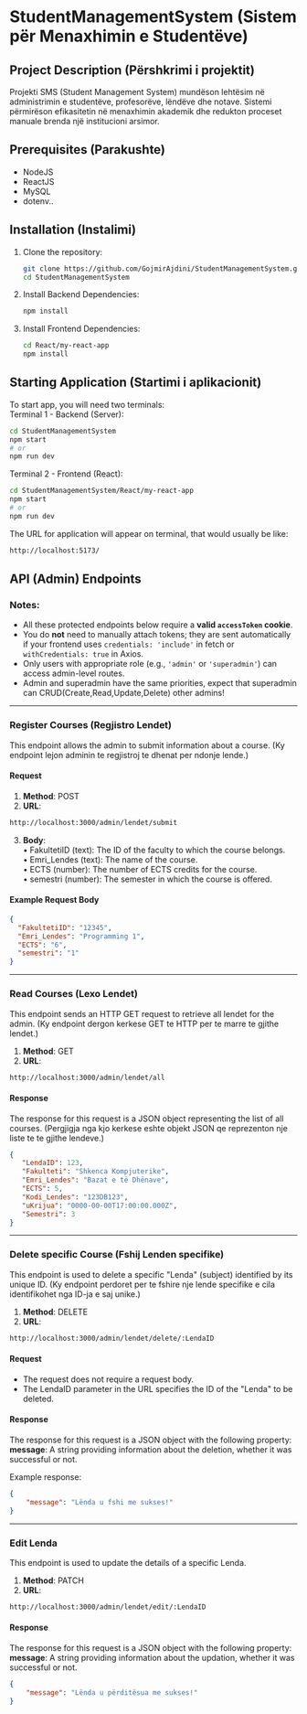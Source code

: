 # StudentManagementSystem (Sistem për Menaxhimin e Studentëve)

## Project Description (Përshkrimi i projektit)
Projekti SMS (Student Management System) mundëson lehtësim në administrimin e studentëve, profesorëve, lëndëve dhe notave. Sistemi përmirëson efikasitetin në menaxhimin akademik dhe redukton proceset manuale brenda një institucioni arsimor.

## Prerequisites (Parakushte)
- NodeJS
- ReactJS
- MySQL
- dotenv..  

## Installation (Instalimi)

1. Clone the repository:
   ```bash
   git clone https://github.com/GojmirAjdini/StudentManagementSystem.git
   cd StudentManagementSystem
   ```
2. Install Backend Dependencies:
   ```bash
   npm install
   ```
3. Install Frontend Dependencies:
   ```bash
   cd React/my-react-app
   npm install  
   ```

## Starting Application (Startimi i aplikacionit) 
To start app, you will need two terminals:  
Terminal 1 - Backend (Server):
  ```bash
  cd StudentManagementSystem
  npm start
  # or
  npm run dev  
  ```  
Terminal 2 - Frontend (React):
  ```bash
  cd StudentManagementSystem/React/my-react-app
  npm start
  # or
  npm run dev  
   ```
The URL for application will appear on terminal, that would usually be like:
  ```bash
  http://localhost:5173/
   ``` 
## API (Admin) Endpoints 
### Notes:
- All these protected endpoints below require a **valid `accessToken` cookie**.
- You do **not** need to manually attach tokens; they are sent automatically if your frontend uses `credentials: 'include'` in fetch or `withCredentials: true` in Axios.
- Only users with appropriate role (e.g., `'admin'` or `'superadmin'`) can access admin-level routes.
- Admin and superadmin have the same priorities, expect that superadmin can CRUD(Create,Read,Update,Delete) other admins!
---

### **Register Courses (Regjistro Lendet)**
This endpoint allows the admin to submit information about a course.
(Ky endpoint lejon adminin te regjistroj te dhenat per ndonje lende.)
#### Request
1. **Method**: POST
2. **URL**: 
```bash 
http://localhost:3000/admin/lendet/submit 
```    
3. **Body**:   
• FakultetiID (text): The ID of the faculty to which the course belongs.  
• Emri_Lendes (text): The name of the course.  
• ECTS (number): The number of ECTS credits for the course.  
• semestri (number): The semester in which the course is offered.  

#### Example Request Body
```json
{
  "FakultetiID": "12345",
  "Emri_Lendes": "Programming 1",
  "ECTS": "6",
  "semestri": "1"
}  
```
---
### **Read Courses (Lexo Lendet)**
This endpoint sends an HTTP GET request to retrieve all lendet for the admin.
(Ky endpoint dergon kerkese GET te HTTP per te marre te gjithe lendet.)
1. **Method**: GET
2. **URL**: 
```bash 
http://localhost:3000/admin/lendet/all 
```
#### Response   
The response for this request is a JSON object representing the list of all courses.
(Pergjigja nga kjo kerkese eshte objekt JSON qe reprezenton nje liste te te gjithe lendeve.)
```json
{    
   "LendaID": 123,
   "Fakulteti": "Shkenca Kompjuterike",
   "Emri_Lendes": "Bazat e të Dhënave",
   "ECTS": 5,
   "Kodi_Lendes": "123DB123",
   "uKrijua": "0000-00-00T17:00:00.000Z",
   "Semestri": 3
}
```

---
### **Delete specific Course (Fshij Lenden specifike)**
This endpoint is used to delete a specific "Lenda" (subject) identified by its unique ID. 
(Ky endpoint perdoret per te fshire nje lende specifike e cila identifikohet nga ID-ja e saj unike.)

1. **Method**: DELETE
2. **URL**: 
```bash 
http://localhost:3000/admin/lendet/delete/:LendaID
```
#### Request
- The request does not require a request body.
- The LendaID parameter in the URL specifies the ID of the "Lenda" to be deleted.  

#### Response
The response for this request is a JSON object with the following property:   
**message**: A string providing information about the deletion, whether it was successful or not.  

Example response: 
```json
{
    "message": "Lënda u fshi me sukses!"
}
```  
---
### **Edit Lenda**
This endpoint is used to update the details of a specific Lenda.  

1. **Method**: PATCH
2. **URL**: 
```bash 
http://localhost:3000/admin/lendet/edit/:LendaID
```
#### Response
The response for this request is a JSON object with the following property:   
**message**: A string providing information about the updation, whether it was successful or not.  


```json
{
    "message": "Lënda u përditësua me sukses!"
}

```







